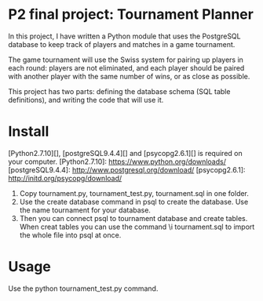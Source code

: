 # P2 final project: Tournament Planner
In this project, I have written a Python module that uses the PostgreSQL database to keep track of players and matches
in a game tournament.

The game tournament will use the Swiss system for pairing up players in each round: players are not eliminated,
and each player should be paired with another player with the same number of wins, or as close as possible.

This project has two parts: defining the database schema (SQL table definitions), and writing the code that will use it.

# Install
[Python2.7.10][], [postgreSQL9.4.4][] and [psycopg2.6.1][] is required on your computer.
[Python2.7.10]: https://www.python.org/downloads/
[postgreSQL9.4.4]: http://www.postgresql.org/download/
[psycopg2.6.1]: http://initd.org/psycopg/download/

1. Copy tournament.py, tournament_test.py, tournament.sql in one folder.
2. Use the create database command in psql to create the database. Use the name tournament for your database.
3. Then you can connect psql to tournament database and create tables. When creat tables you can use the command \i tournament.sql to import the whole file into psql at once.

# Usage
Use the python tournament_test.py command.